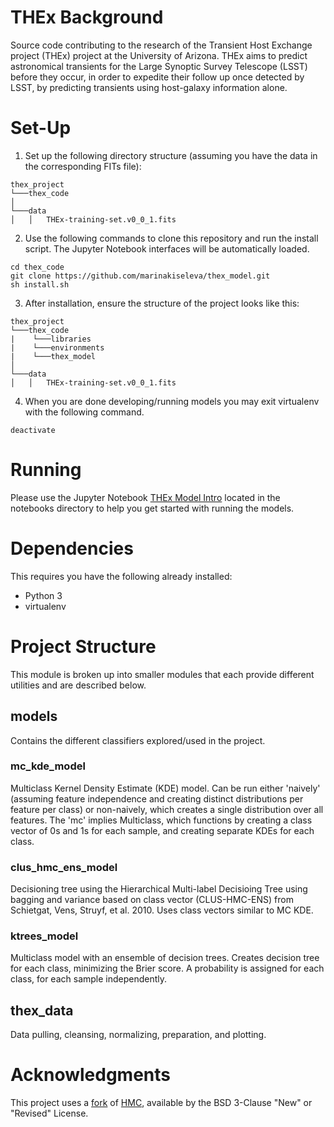 # THEx Background
Source code contributing to the research of the Transient Host Exchange project (THEx) project at the University of Arizona. THEx aims to predict astronomical transients for the Large Synoptic Survey Telescope (LSST) before they occur, in order to expedite their follow up once detected by LSST, by predicting transients using host-galaxy information alone.


# Set-Up
1. Set up the following directory structure (assuming you have the data in the corresponding FITs file):
```
thex_project
└───thex_code
│
└───data
│   │   THEx-training-set.v0_0_1.fits
```
2. Use the following commands to clone this repository and run the install script. The Jupyter Notebook interfaces will be automatically loaded.
```
cd thex_code
git clone https://github.com/marinakiseleva/thex_model.git
sh install.sh
```
<!-- Set up thex_model using Python virtualenv with the following commands (ensure that you have [HMC](https://github.com/marinakiseleva/hmc) downloaded into a neighboring directory called 'libraries'.)

```
mkdir libraries
cd libraries
git clone https://github.com/marinakiseleva/hmc.git
python setup.py install
cd ..
git clone https://github.com/marinakiseleva/thex_model.git
mkdir environments
virtualenv environments/thex_env
source environments/thex_env/bin/activate
cd libraries/hmc
python setup.py install
cd ../../thex_model
pip install -r requirements.txt
python setup.py develop
python -m ipykernel install --user --name thexenv --display-name "THEx env (py3env)"

``` -->

<!-- Update LOCAL_DATA_PATH in [thex_data/data_consts.py](thex_data/data_consts.py) with the path to data FITS file  (relative to thex_model root dir). It is best to follow this structure: -->
3. After installation, ensure the structure of the project looks like this:
```
thex_project
└───thex_code
|    └───libraries
|    └───environments
|    └───thex_model
│
└───data
│   │   THEx-training-set.v0_0_1.fits
```
4. When you are done developing/running models you may exit virtualenv with the following command.
```
deactivate
```

# Running
Please use the Jupyter Notebook [THEx Model Intro](notebooks/THEx%20Model%20Intro.ipynb) located in the notebooks directory to help you get started with running the models.

# Dependencies
This requires you have the following already installed:
- Python 3
- virtualenv
<!-- Listed in requirements.txt and the following that needs to be separately installed in another directory.
- [hmc](https://github.com/marinakiseleva/hmc) -- see above

Do not pip install hmc. Download it from the link above and install it using setup.py. This is a forked and edited version, and only this version will work with our project. -->

# Project Structure
This module is broken up into smaller modules that each provide different utilities and are described below.

## models
Contains the different classifiers explored/used in the project.

### mc_kde_model
Multiclass Kernel Density Estimate (KDE) model. Can be run either 'naively' (assuming feature independence and creating distinct distributions per feature per class) or non-naively, which creates a single distribution over all features. The 'mc' implies Multiclass, which functions by creating a class vector of 0s and 1s for each sample, and creating separate KDEs for each class.
<!-- ### hmc_model
Decisioning tree using the Hierarchical Multi-label Decisioing Tree from Vens, et al. 2008. -->

### clus_hmc_ens_model
Decisioning tree using the Hierarchical Multi-label Decisioing Tree using bagging and variance based on class vector (CLUS-HMC-ENS) from Schietgat, Vens, Struyf, et al. 2010. Uses class vectors similar to MC KDE.

### ktrees_model
Multiclass model with an ensemble of decision trees. Creates decision tree for each class, minimizing the Brier score. A probability is assigned for each class, for each sample independently.

## thex_data
Data pulling, cleansing, normalizing, preparation, and plotting.


# Acknowledgments
This project uses a [fork](https://github.com/marinakiseleva/hmc) of [HMC](https://github.com/davidwarshaw/hmc), available by the BSD 3-Clause "New" or "Revised" License.  
